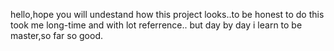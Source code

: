 hello,hope you will undestand how this project looks..to be honest to do this took me long-time and with lot referrence..
but day by day i learn to be master,so far so good.
